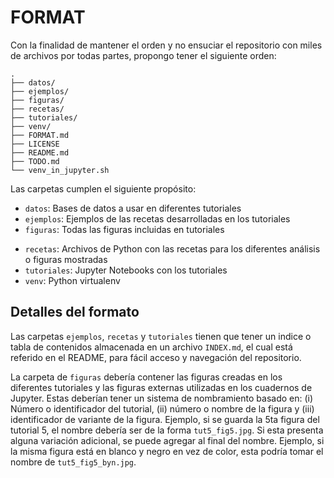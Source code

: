 # FORMAT

Con la finalidad de mantener el orden y no ensuciar el repositorio con miles de archivos
por todas partes, propongo tener el siguiente orden:

~~~
.
├── datos/
├── ejemplos/
├── figuras/
├── recetas/
├── tutoriales/
├── venv/
├── FORMAT.md
├── LICENSE
├── README.md
├── TODO.md
└── venv_in_jupyter.sh
~~~

Las carpetas cumplen el siguiente propósito:


- `datos`: Bases de datos a usar en diferentes tutoriales
- `ejemplos`: Ejemplos de las recetas desarrolladas en los tutoriales
- `figuras`: Todas las figuras incluidas en tutoriales
* `recetas`: Archivos de Python con las recetas para los diferentes análisis o figuras mostradas
* `tutoriales`: Jupyter Notebooks con los tutoriales
* `venv`: Python virtualenv

## Detalles del formato
Las carpetas `ejemplos`, `recetas` y `tutoriales` tienen que tener un indice o tabla de contenidos
almacenada en un archivo `INDEX.md`, el cual está referido en el README, para fácil acceso
y navegación del repositorio.

La carpeta de `figuras` debería contener las figuras creadas en los diferentes tutoriales y 
las figuras externas utilizadas en los cuadernos de Jupyter. Estas deberían tener un sistema
de nombramiento basado en: (i) Número o identificador del tutorial, (ii) número o nombre de la
figura y (iii) identificador de variante de la figura. Ejemplo, si se guarda la 5ta figura del
tutorial 5, el nombre debería ser de la forma `tut5_fig5.jpg`. Si esta presenta alguna variación
adicional, se puede agregar al final del nombre. Ejemplo, si la misma figura está en blanco y 
negro en vez de color, esta podría tomar el nombre de `tut5_fig5_byn.jpg`.
